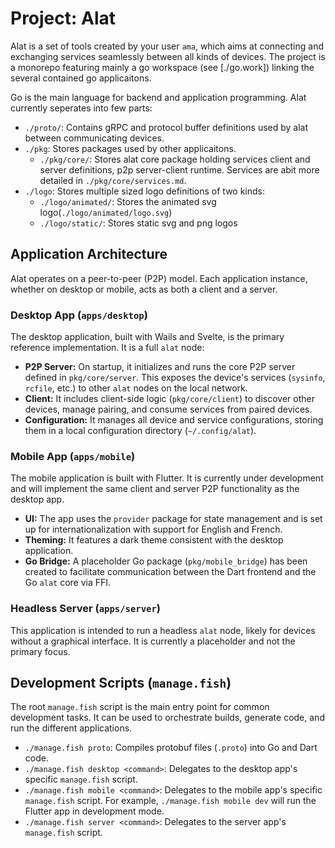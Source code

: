 # Project: Alat

Alat is a set of tools created by your user `ama`, which aims at connecting and exchanging services
seamlessly between all kinds of devices. The project is a monorepo featuring mainly a go workspace
(see [./go.work]) linking the several contained go applicaitons.

Go is the main language for backend and application programming. Alat currently seperates into few parts:

- `./proto/`: Contains gRPC and protocol buffer definitions used by alat between communicating devices.
- `./pkg`: Stores packages used by other applicaitons.
  - `./pkg/core/`: Stores alat core package holding services client and server definitions, p2p server-client runtime.
    Services are abit more detailed in `./pkg/core/services.md`.
- `./logo`: Stores multiple sized logo definitions of two kinds:
  - `./logo/animated/`: Stores the animated svg logo(`./logo/animated/logo.svg`)
  - `./logo/static/`: Stores static svg and png logos

## Application Architecture

Alat operates on a peer-to-peer (P2P) model. Each application instance, whether on desktop or mobile, acts as both a client and a server.

### Desktop App (`apps/desktop`)

The desktop application, built with Wails and Svelte, is the primary reference implementation. It is a full `alat` node:

-   **P2P Server:** On startup, it initializes and runs the core P2P server defined in `pkg/core/server`. This exposes the device's services (`sysinfo`, `rcfile`, etc.) to other `alat` nodes on the local network.
-   **Client:** It includes client-side logic (`pkg/core/client`) to discover other devices, manage pairing, and consume services from paired devices.
-   **Configuration:** It manages all device and service configurations, storing them in a local configuration directory (`~/.config/alat`).

### Mobile App (`apps/mobile`)

The mobile application is built with Flutter. It is currently under development and will implement the same client and server P2P functionality as the desktop app.

-   **UI:** The app uses the `provider` package for state management and is set up for internationalization with support for English and French.
-   **Theming:** It features a dark theme consistent with the desktop application.
-   **Go Bridge:** A placeholder Go package (`pkg/mobile_bridge`) has been created to facilitate communication between the Dart frontend and the Go `alat` core via FFI.

### Headless Server (`apps/server`)

This application is intended to run a headless `alat` node, likely for devices without a graphical interface. It is currently a placeholder and not the primary focus.

## Development Scripts (`manage.fish`)

The root `manage.fish` script is the main entry point for common development tasks. It can be used to orchestrate builds, generate code, and run the different applications.

-   `./manage.fish proto`: Compiles protobuf files (`.proto`) into Go and Dart code.
-   `./manage.fish desktop <command>`: Delegates to the desktop app's specific `manage.fish` script.
-   `./manage.fish mobile <command>`: Delegates to the mobile app's specific `manage.fish` script. For example, `./manage.fish mobile dev` will run the Flutter app in development mode.
-   `./manage.fish server <command>`: Delegates to the server app's `manage.fish` script.